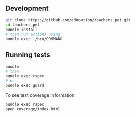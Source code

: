 ## Development

```bash
git clone https://github.com/education/teachers_pet.git
cd teachers_pet
bundle install
# then run actions using
bundle exec ./bin/COMMAND
```

## Running tests

```bash
bundle
# then
bundle exec rspec
# or
bundle exec guard
```

To see test coverage information:

```bash
bundle exec rspec
open coverage/index.html
```
